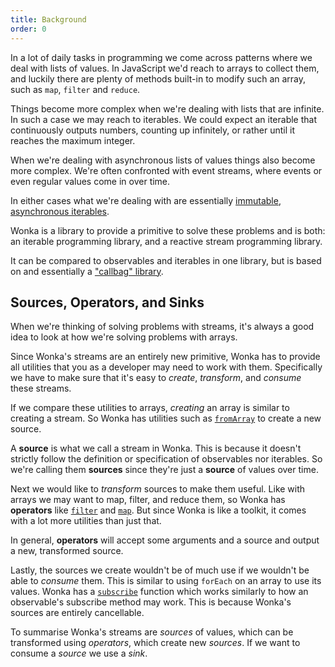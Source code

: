```yaml
---
title: Background
order: 0
---
```


In a lot of daily tasks in programming we come across patterns where
we deal with lists of values. In JavaScript we'd reach to arrays to
collect them, and luckily there are plenty of methods built-in
to modify such an array, such as `map`, `filter` and `reduce`.

Things become more complex when we're dealing with lists that
are infinite. In such a case we may reach to iterables. We could
expect an iterable that continuously outputs numbers, counting up
infinitely, or rather until it reaches the maximum integer.

When we're dealing with asynchronous lists of values things also
become more complex. We're often confronted with event streams,
where events or even regular values come in over time.

In either cases what we're dealing with are essentially [immutable,
asynchronous iterables](https://medium.com/@andrestaltz/2-minute-introduction-to-rx-24c8ca793877).

Wonka is a library to provide a primitive to solve these problems and
is both: an iterable programming library, and a reactive stream programming
library.

It can be compared to observables and iterables in one library, but is
based on and essentially a ["callbag" library](https://staltz.com/why-we-need-callbags.html).

## Sources, Operators, and Sinks

When we're thinking of solving problems with streams, it's always
a good idea to look at how we're solving problems with arrays.

Since Wonka's streams are an entirely new primitive, Wonka has to provide
all utilities that you as a developer may need to work with them.
Specifically we have to make sure that it's easy to _create_, _transform_,
and _consume_ these streams.

If we compare these utilities to arrays, _creating_ an array is similar to
creating a stream. So Wonka has utilities such as [`fromArray`](../api/sources.md#fromArray) to
create a new source.

A **source** is what we call a stream in Wonka. This is because it
doesn't strictly follow the definition or specification of observables nor
iterables. So we're calling them **sources** since they're just a **source**
of values over time.

Next we would like to _transform_ sources to make them useful.
Like with arrays we may want to map, filter, and reduce them,
so Wonka has **operators** like [`filter`](../api/operators.md#filter) and [`map`](../api/operators.md#map).
But since Wonka is like a toolkit, it comes with a lot more utilities than
just that.

In general, **operators** will accept some arguments and a source
and output a new, transformed source.

Lastly, the sources we create wouldn't be of much use if we wouldn't
be able to _consume_ them. This is similar to using `forEach` on an
array to use its values. Wonka has a [`subscribe`](../api/sinks.md#subscribe) function which
works similarly to how an observable's subscribe method may work.
This is because Wonka's sources are entirely cancellable.

To summarise Wonka's streams are _sources_ of values, which
can be transformed using _operators_, which create new _sources_.
If we want to consume a _source_ we use a _sink_.
